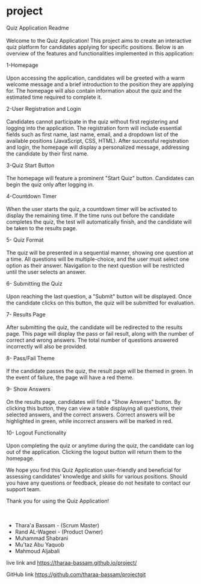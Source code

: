 # project
Quiz Application Readme <br /><br />
Welcome to the Quiz Application! This project aims to create an interactive quiz platform for candidates applying for specific positions. Below is an overview of the features and functionalities implemented in this application:

1-Homepage <br /><br />
Upon accessing the application, candidates will be greeted with a warm welcome message and a brief introduction to the position they are applying for. The homepage will also contain information about the quiz and the estimated time required to complete it.

2-User Registration and Login <br /><br />
Candidates cannot participate in the quiz without first registering and logging into the application. The registration form will include essential fields such as first name, last name, email, and a dropdown list of the available positions (JavaScript, CSS, HTML). After successful registration and login, the homepage will display a personalized message, addressing the candidate by their first name.

3-Quiz Start Button <br /><br />
The homepage will feature a prominent "Start Quiz" button. Candidates can begin the quiz only after logging in.

4-Countdown Timer <br /><br />
When the user starts the quiz, a countdown timer will be activated to display the remaining time. If the time runs out before the candidate completes the quiz, the test will automatically finish, and the candidate will be taken to the results page.

5- Quiz Format <br /><br />
The quiz will be presented in a sequential manner, showing one question at a time. All questions will be multiple-choice, and the user must select one option as their answer. Navigation to the next question will be restricted until the user selects an answer.

6- Submitting the Quiz <br /><br />
Upon reaching the last question, a "Submit" button will be displayed. Once the candidate clicks on this button, the quiz will be submitted for evaluation.

7- Results Page <br /><br />
After submitting the quiz, the candidate will be redirected to the results page. This page will display the pass or fail result, along with the number of correct and wrong answers. The total number of questions answered incorrectly will also be provided.

8- Pass/Fail Theme <br /><br />
If the candidate passes the quiz, the result page will be themed in green. In the event of failure, the page will have a red theme.

9- Show Answers <br /><br />
On the results page, candidates will find a "Show Answers" button. By clicking this button, they can view a table displaying all questions, their selected answers, and the correct answers. Correct answers will be highlighted in green, while incorrect answers will be marked in red.

10- Logout Functionality <br /><br />
Upon completing the quiz or anytime during the quiz, the candidate can log out of the application. Clicking the logout button will return them to the homepage.

We hope you find this Quiz Application user-friendly and beneficial for assessing candidates' knowledge and skills for various positions. Should you have any questions or feedback, please do not hesitate to contact our support team.

Thank you for using the Quiz Application!  
<br /><br />


- Thara'a Bassam - (Scrum Master)
- Rand AL-Wageei - (Product Owner)
- Muhammad Shabrani
- Mu'taz Abu Yaquob
- Mahmoud Aljabali

 live link and 
https://tharaa-bassam.github.io/project/

 GitHub link
https://github.com/tharaa-bassam/projectgit 
